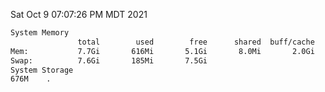 Sat Oct  9 07:07:26 PM MDT 2021
```bash
System Memory
               total        used        free      shared  buff/cache   available
Mem:           7.7Gi       616Mi       5.1Gi       8.0Mi       2.0Gi       6.8Gi
Swap:          7.6Gi       185Mi       7.5Gi
System Storage
676M	.
```
